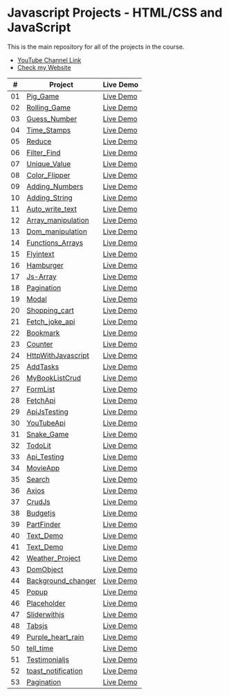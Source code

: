 # Javascript Projects - HTML/CSS and JavaScript

This is the main repository for all of the projects in the course.

-   [YouTube Channel Link](https://www.youtube.com/channel/UCymPTmdV5goU-IBMCAPaErQ)
-   [Check my Website](https://icreatesites4u.com/)

|  #  | Project                                                                                                                     | Live Demo                                                                         |
| :-: | --------------------------------------------------------------------------------------------------------------------------- | --------------------------------------------------------------------------------- |
| 01  | [Pig_Game](https://github.com/UxDeveloper82/Javascript-miniProjects/tree/master/01-Pig_Game)                             | [Live Demo](https://uxdeveloper82.github.io/Javascript-miniProjects/01-Pig_Game/)               |
| 02  | [Rolling_Game](https://github.com/UxDeveloper82/Javascript-miniProjects/tree/master/02-Rolling-Game)                             | [Live Demo](https://uxdeveloper82.github.io/Javascript-miniProjects/02-Rolling-Game/)               |
| 03  | [Guess_Number](https://github.com/UxDeveloper82/Javascript-miniProjects/tree/master/03-Guess-Number)                             | [Live Demo](https://uxdeveloper82.github.io/Javascript-miniProjects/03-Guess-Number)               |
| 04  | [Time_Stamps](https://github.com/UxDeveloper82/Javascript-miniProjects/tree/master/04-TimeStamps)                             | [Live Demo](https://uxdeveloper82.github.io/Javascript-miniProjects/04-TimeStamps)     
| 05  | [Reduce](https://github.com/UxDeveloper82/Javascript-miniProjects/tree/master/05-reduce)                             | [Live Demo](https://uxdeveloper82.github.io/Javascript-miniProjects/05-reduce)      
| 06  | [Filter_Find](https://github.com/UxDeveloper82/Javascript-miniProjects/tree/master/06-filter-find)                             | [Live Demo](https://uxdeveloper82.github.io/Javascript-miniProjects/06-reduce)      
| 07  | [Unique_Value](https://github.com/UxDeveloper82/Javascript-miniProjects/tree/master/07-Unique-Value)                             | [Live Demo](https://uxdeveloper82.github.io/Javascript-miniProjects/07-Unique-Value)      
| 08  | [Color_Flipper](https://github.com/UxDeveloper82/Javascript-miniProjects/tree/master/08-color-flipper)                             | [Live Demo](https://uxdeveloper82.github.io/Javascript-miniProjects/08-color-flipper)      
| 09  | [Adding_Numbers](https://github.com/UxDeveloper82/Javascript-miniProjects/tree/master/09-Adding-numbers)                             | [Live Demo](https://uxdeveloper82.github.io/Javascript-miniProjects/09-Adding-numbers)      
| 10  | [Adding_String](https://github.com/UxDeveloper82/Javascript-miniProjects/tree/master/10-Adding-String)                             | [Live Demo](https://uxdeveloper82.github.io/Javascript-miniProjects/10-Adding-String)      
| 11  | [Auto_write_text](https://github.com/UxDeveloper82/Javascript-miniProjects/tree/master/11-Auto-write-text)                             | [Live Demo](https://uxdeveloper82.github.io/Javascript-miniProjects/11-Auto-write-text)     
| 12  | [Array_manipulation](https://github.com/UxDeveloper82/Javascript-miniProjects/tree/master/12-Array-manipulation)                             | [Live Demo](https://uxdeveloper82.github.io/Javascript-miniProjects/12-Array-manipulation)    
| 13  | [Dom_manipulation](https://github.com/UxDeveloper82/Javascript-miniProjects/tree/master/13-Dom-manipulation)                             | [Live Demo](https://uxdeveloper82.github.io/Javascript-miniProjects/13-Dom-manipulation)      
| 14  | [Functions_Arrays](https://github.com/UxDeveloper82/Javascript-miniProjects/tree/master/14-Functions-Arrays)                             | [Live Demo](https://uxdeveloper82.github.io/Javascript-miniProjects/14-Functions-Arrays) 
| 15  | [Flyintext](https://github.com/UxDeveloper82/Javascript-miniProjects/tree/master/15-Flyintext)                             | [Live Demo](https://uxdeveloper82.github.io/Javascript-miniProjects/15-Flyintext)      
| 16  | [Hamburger](https://github.com/UxDeveloper82/Javascript-miniProjects/tree/master/16-Hamburger)                             | [Live Demo](https://uxdeveloper82.github.io/Javascript-miniProjects/16-Hamburger)   
| 17  | [Js-Array](https://github.com/UxDeveloper82/Javascript-miniProjects/tree/master/17-Js-Array)                             | [Live Demo](https://uxdeveloper82.github.io/Javascript-miniProjects/17-Js-Array)   
| 18  | [Pagination](https://github.com/UxDeveloper82/Javascript-miniProjects/tree/master/18-pagination)                             | [Live Demo](https://uxdeveloper82.github.io/Javascript-miniProjects/18-pagination)  
| 19  | [Modal](https://github.com/UxDeveloper82/Javascript-miniProjects/tree/master/19-modal)                             | [Live Demo](https://uxdeveloper82.github.io/Javascript-miniProjects/19-modal)   
| 20  | [Shopping_cart](https://github.com/UxDeveloper82/Javascript-miniProjects/tree/master/20-Shopping-cart)                             | [Live Demo](https://uxdeveloper82.github.io/Javascript-miniProjects/20-Shopping-cart)   
| 21  | [Fetch_joke_api](https://github.com/UxDeveloper82/Javascript-miniProjects/tree/master/21-Fetch-joke-api)                             | [Live Demo](https://uxdeveloper82.github.io/Javascript-miniProjects/21-Fetch-joke-api)   
| 22  | [Bookmark](https://github.com/UxDeveloper82/Javascript-miniProjects/tree/master/22-Bookmark)                             | [Live Demo](https://uxdeveloper82.github.io/Javascript-miniProjects/22-Bookmark)   
| 23  | [Counter](https://github.com/UxDeveloper82/Javascript-miniProjects/tree/master/23-counter)                             | [Live Demo](https://uxdeveloper82.github.io/Javascript-miniProjects/23-counter)   
| 24  | [HttpWithJavascript](https://github.com/UxDeveloper82/Javascript-miniProjects/tree/master/24-httpWithJavascript)                             | [Live Demo](https://uxdeveloper82.github.io/Javascript-miniProjects/24-httpWithJavascript)   
| 25  | [AddTasks](https://github.com/UxDeveloper82/Javascript-miniProjects/tree/master/25-AddTasks)                             | [Live Demo](https://uxdeveloper82.github.io/Javascript-miniProjects/25-AddTasks)   
| 26  | [MyBookListCrud](https://github.com/UxDeveloper82/Javascript-miniProjects/tree/master/26-MyBookListCrud)                             | [Live Demo](https://uxdeveloper82.github.io/Javascript-miniProjects/26-MyBookListCrud)   
| 27  | [FormList](https://github.com/UxDeveloper82/Javascript-miniProjects/tree/master/27-FormList)                             | [Live Demo](https://uxdeveloper82.github.io/Javascript-miniProjects/27-FormList)   
| 28  | [FetchApi](https://github.com/UxDeveloper82/Javascript-miniProjects/tree/master/28-FetchApi)                             | [Live Demo](https://uxdeveloper82.github.io/Javascript-miniProjects/28-FetchApi)  
| 29  | [ApiJsTesting](https://github.com/UxDeveloper82/Javascript-miniProjects/tree/master/29-Api-Js-testing)                             | [Live Demo](https://uxdeveloper82.github.io/Javascript-miniProjects/29-Api-Js-testing)  
| 30  | [YouTubeApi](https://github.com/UxDeveloper82/Javascript-miniProjects/tree/master/30-YouTubeApi)                             | [Live Demo](https://uxdeveloper82.github.io/Javascript-miniProjects/30-YouTubeApi)  
| 31  | [Snake_Game](https://github.com/UxDeveloper82/Javascript-miniProjects/tree/master/31-Snake-Game)                             | [Live Demo](https://uxdeveloper82.github.io/Javascript-miniProjects/31-Snake-Game)  
| 32  | [TodoLit](https://github.com/UxDeveloper82/Javascript-miniProjects/tree/master/32-TodoList)                             | [Live Demo](https://uxdeveloper82.github.io/Javascript-miniProjects/32-TodoList)  
| 33  | [Api_Testing](https://github.com/UxDeveloper82/Javascript-miniProjects/tree/master/33-Api-Testing)                             | [Live Demo](https://uxdeveloper82.github.io/Javascript-miniProjects/33-Api-Testing)  
| 34  | [MovieApp](https://github.com/UxDeveloper82/Javascript-miniProjects/tree/master/34-MovieApp)                             | [Live Demo](https://uxdeveloper82.github.io/Javascript-miniProjects/34-MovieApp)  
| 35  | [Search](https://github.com/UxDeveloper82/Javascript-miniProjects/tree/master/35-Search)                             | [Live Demo](https://uxdeveloper82.github.io/Javascript-miniProjects/35-Search)  
| 36  | [Axios](https://github.com/UxDeveloper82/Javascript-miniProjects/tree/master/36-Axios)                             | [Live Demo](https://uxdeveloper82.github.io/Javascript-miniProjects/36-Axios)  
| 37  | [CrudJs](https://github.com/UxDeveloper82/Javascript-miniProjects/tree/master/37-CrudJs)                             | [Live Demo](https://uxdeveloper82.github.io/Javascript-miniProjects/37-CrudJs)  
| 38  | [Budgetjs](https://github.com/UxDeveloper82/Javascript-miniProjects/tree/master/38-Budgetjs)                             | [Live Demo](https://uxdeveloper82.github.io/Javascript-miniProjects/38-Budgetjs)  
| 39  | [PartFinder](https://github.com/UxDeveloper82/Javascript-miniProjects/tree/master/39-PartFinder)                             | [Live Demo](https://uxdeveloper82.github.io/Javascript-miniProjects/39-PartFinder)  
| 40  | [Text_Demo](https://github.com/UxDeveloper82/Javascript-miniProjects/tree/master/40-Text-demo)                             | [Live Demo](https://uxdeveloper82.github.io/Javascript-miniProjects/40-Text-demo) 
| 41  | [Text_Demo](https://github.com/UxDeveloper82/Javascript-miniProjects/tree/master/41-CallBackFunctions)                             | [Live Demo](https://uxdeveloper82.github.io/Javascript-miniProjects/41-Text-demo)  
| 42  | [Weather_Project](https://github.com/UxDeveloper82/Javascript-miniProjects/tree/master/42-WeatherProject)                             | [Live Demo](https://uxdeveloper82.github.io/Javascript-miniProjects/42-WeatherProject)  
| 43  | [DomObject](https://github.com/UxDeveloper82/Javascript-miniProjects/tree/master/43-DomObject)                             | [Live Demo](https://uxdeveloper82.github.io/Javascript-miniProjects/43-DomObject)  
| 44  | [Background_changer](https://github.com/UxDeveloper82/Javascript-miniProjects/tree/master/44-Background-changer)                             | [Live Demo](https://uxdeveloper82.github.io/Javascript-miniProjects/44-Background-changer)  
| 45  | [Popup](https://github.com/UxDeveloper82/Javascript-miniProjects/tree/master/45-popup)                             | [Live Demo](https://uxdeveloper82.github.io/Javascript-miniProjects/45-popup)  
| 46  | [Placeholder](https://github.com/UxDeveloper82/Javascript-miniProjects/tree/master/46-Placeholder-api)                             | [Live Demo](https://uxdeveloper82.github.io/Javascript-miniProjects/46-Placeholder-api)  
| 47  | [Sliderwithjs](https://github.com/UxDeveloper82/Javascript-miniProjects/tree/master/47-sliderwithjs)                             | [Live Demo](https://uxdeveloper82.github.io/Javascript-miniProjects/47-sliderwithjs)  
| 48  | [Tabsjs](https://github.com/UxDeveloper82/Javascript-miniProjects/tree/master/48-tabsjs)                             | [Live Demo](https://uxdeveloper82.github.io/Javascript-miniProjects/48-tabsjs)  
| 49  | [Purple_heart_rain](https://github.com/UxDeveloper82/Javascript-miniProjects/tree/master/49-purple-heart-rain)                             | [Live Demo](https://uxdeveloper82.github.io/Javascript-miniProjects/49-purple-heart-rain)  
| 50  | [tell_time](https://github.com/UxDeveloper82/Javascript-miniProjects/tree/master/50-tell_time)                             | [Live Demo](https://uxdeveloper82.github.io/Javascript-miniProjects/50-popup)  
| 51  | [Testimonialjs](https://github.com/UxDeveloper82/Javascript-miniProjects/tree/master/51-Testimonialjs)                             | [Live Demo](https://uxdeveloper82.github.io/Javascript-miniProjects/51-Testimonialjs)  
| 52  | [toast_notification](https://github.com/UxDeveloper82/Javascript-miniProjects/tree/master/52-toast-notification)                             | [Live Demo](https://uxdeveloper82.github.io/Javascript-miniProjects/52-toast-notification)  
| 53  | [Pagination](https://github.com/UxDeveloper82/Javascript-miniProjects/tree/master/53-Pagination)                             | [Live Demo](https://uxdeveloper82.github.io/Javascript-miniProjects/53-Pagination)  











